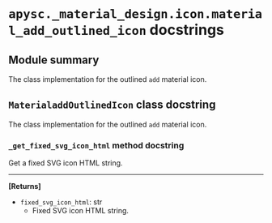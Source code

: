 # `apysc._material_design.icon.material_add_outlined_icon` docstrings

## Module summary

The class implementation for the outlined `add` material icon.

## `MaterialaddOutlinedIcon` class docstring

The class implementation for the outlined `add` material icon.

### `_get_fixed_svg_icon_html` method docstring

Get a fixed SVG icon HTML string.<hr>

**[Returns]**

- `fixed_svg_icon_html`: str
  - Fixed SVG icon HTML string.